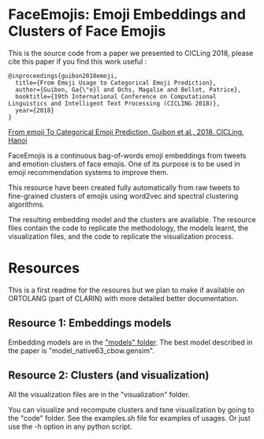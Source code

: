 # FaceEmojis: Emoji Embeddings and Clusters of Face Emojis

This is the source code from a paper we presented to CICLing 2018, please cite this paper if you find this work useful :

```
@inproceedings{guibon2018emoji,
  title={From Emoji Usage to Categorical Emoji Prediction},
  author={Guibon, Ga{\"e}l and Ochs, Magalie and Bellot, Patrice},
  booktitle={19th International Conference on Computational Linguistics and Intelligent Text Processing (CICLING 2018)},
  year={2018}
}
```

[From emoji To Categorical Emoji Prediction, Guibon et al., 2018. CICLing, Hanoi](https://hal-amu.archives-ouvertes.fr/hal-01871045v1) 

FaceEmojis is a continuous bag-of-words emoji embeddings from tweets and emotion clusters of face emojis. One of its purpose is to be used in emoji recommendation systems to improve them.

This resource have been created fully automatically from raw tweets to fine-grained clusters of emojis using word2vec and spectral clustering algorithms.

The resulting embedding model and the clusters are available. The resource files contain the code to replicate the methodology, the models learnt, the visualization files, and the code to replicate the visualization process.

# Resources

This is a first readme for the resoures but we plan to make if available on ORTOLANG (part of CLARIN) with more detailed better documentation.

## Resource 1: Embeddings models

Embedding models are in the ["models" folder](https://drive.google.com/open?id=0By_QEvK1tPkQUFF2V2JFRV9ZUGc). The best model described in the paper is "model_native63_cbow.gensim".

## Resource 2: Clusters (and visualization)

All the visualization files are in the "visualization" folder.

You can visualize and recompute clusters and tsne visualization by going to the "code" folder.
See the examples.sh file for examples of usages. Or just use the -h option in any python script.

